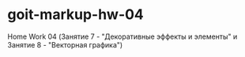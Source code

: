 # goit-markup-hw-04
 Home Work 04 (Занятие 7 - "Декоративные эффекты и элементы" и Занятие 8 - "Векторная графика")
